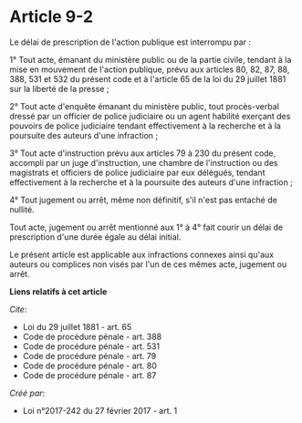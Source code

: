 # Article 9-2

Le délai de prescription de l'action publique est interrompu par : 

1° Tout acte, émanant du ministère public ou de la partie civile, tendant à la mise en mouvement de l'action publique, prévu
aux articles 80, 82, 87, 88, 388, 531 et 532 du présent code et à l'article 65 de la loi du 29 juillet 1881 sur la liberté de
la presse ; 

2° Tout acte d'enquête émanant du ministère public, tout procès-verbal dressé par un officier de police judiciaire ou un
agent habilité exerçant des pouvoirs de police judiciaire tendant effectivement à la recherche et à la poursuite des auteurs
d'une infraction ; 

3° Tout acte d'instruction prévu aux articles 79 à 230 du présent code, accompli par un juge d'instruction, une chambre de
l'instruction ou des magistrats et officiers de police judiciaire par eux délégués, tendant effectivement à la recherche et à
la poursuite des auteurs d'une infraction ; 

4° Tout jugement ou arrêt, même non définitif, s'il n'est pas entaché de nullité. 

Tout acte, jugement ou arrêt mentionné aux 1° à 4° fait courir un délai de prescription d'une durée égale au délai initial. 

Le présent article est applicable aux infractions connexes ainsi qu'aux auteurs ou complices non visés par l'un de ces mêmes
acte, jugement ou arrêt.

**Liens relatifs à cet article**

_Cite_:

  - Loi du 29 juillet 1881 - art. 65
  - Code de procédure pénale - art. 388
  - Code de procédure pénale - art. 531
  - Code de procédure pénale - art. 79
  - Code de procédure pénale - art. 80
  - Code de procédure pénale - art. 87

_Créé par_:

  - Loi n°2017-242 du 27 février 2017 - art. 1
